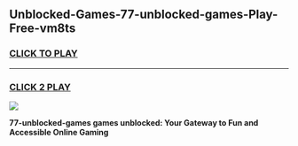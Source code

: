 
## Unblocked-Games-77-unblocked-games-Play-Free-vm8ts
<h3>
<a href="https://premium76.site?title=77-unblocked-games&ref=15A">CLICK TO PLAY</a></h3>
<hr>

<h3>
<a href="https://premium76.site?title=77-unblocked-games&ref=15A">CLICK 2 PLAY</a>
  
</h3>

<a href="https://premium76.site?title=77-unblocked-games&ref=15A"><img src="https://clearcache.store/games.png"></a>


**77-unblocked-games games unblocked: Your Gateway to Fun and Accessible Online Gaming**
